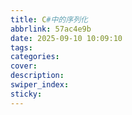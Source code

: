 ```yaml
---
title: C#中的序列化
abbrlink: 57ac4e9b
date: 2025-09-10 10:09:10
tags:
categories:
cover:
description:
swiper_index:
sticky:
---
```

